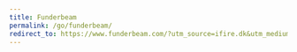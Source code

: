```yaml
---
title: Funderbeam
permalink: /go/funderbeam/
redirect_to: https://www.funderbeam.com/?utm_source=ifire.dk&utm_medium=referral&utm_campaign=leads
---
```

